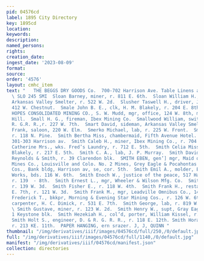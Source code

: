 ```yaml
---
pid: 04576cd
label: 1895 City Directory
key: 1895cd
location: 
keywords: 
description: 
named_persons: 
rights: 
creation_date: 
ingest_date: '2023-08-09'
format: 
source: 
order: '4576'
layout: cmhc_item
text: "   THE BEGGS DRY GOODS Co.  700-702 Harrison Ave. Table Linens and Napkins
  \ SLO 245 SMI  Sloan Barney, miner, r. 811 E. 6th.  Sloan William H., switchman,
  Arkansas Valley Smelter, r. 522 W. 2d.  Slusher Taswell H., driver, J. H. Hillman,
  412 W. Chestnut.  Smale John B. E., clk, H. M. Blakely, r. 204 E. 8th. .  SMALL
  HOPES CONSOLIDATED MINING CO., S. W. Mudd, mgr, office, 124 W. 8th, mines, Yankee
  Hill.  Small H. G., fireman, Ibex Mining Co.  Smallwood William, switchman, D. &
  R. G.R. R.,r. 227 W. 7th.  Smart David, sideman, Arkansas Valley Smelter.  Smerko
  Frank, saloon, 220 W. Elm.  Smerko Michael, lab, r. 225 W. Front.  Smith Annie Miss,
  r. 118 N. Pine.  Smith Bertha Miss, chambermaid, Fifth Avenue Hotel.  Smith Block,
  301-303 Harrison av.  Smith Caleb H., miner, Ibex Mining Co., r. 704 E. 8th.  Smith
  Catherine Mrs., wks. Fred’s Laundry, r. 712 E. 5th.  Smith Celia Miss, clk, H. M.
  Blakely, r. 217 E. 5th.  Smith C. A., lab, J. P. Murray.  Smith David A.,teamster,
  Reynolds & Smith, r. 39 Clarendon blk.  SMITH EBEN, gen’] mgr, Maid of Erin Silver
  Mines Co., Louisville and Colo. No. 2 Mines, Grey Eagle & Pocahontas Cons. Mining
  Cos., Bank bldg, Harrison av, se, cor. 5th.  Smith Emil A., molder, Excelsior Iron
  Works, bds. 116 W. 6th.  Smith Enoch W., justice of the peace, 517 Harrison av,
  r. 139  - 8th.  Smith Ernest L., mgr, Wheeler & Wilson Mfg. Co.  Smith E. J. Mrs.,
  r. 139 W. 3d.  Smith Fisher E., r. 118 W. 4th.  Smith Frank H., restaurant, 103
  E. 7th, r. 121 W. 3d.  Smith Frank M., mgr, Leadville Omnibus Co., 144 W. 4th.  Smith
  Frederick T., bkkpr, Morning & Evening Star Mining Cos., r. 126 W. 6th.  Smith George,
  carpenter, H. C. Dimick, r. 531 E. 7th.  Smith George, lab, r. 819 W. Chestnut.
  \ Smith Gustave, miner, r. 123 W. 2d.  Smith Henry W., supt, Gray Eagle Mine, r.
  1 Keystone blk.  Smith Hezekiah H., col’d, porter, William Kissel, r. 612 N.  ruce.
  Smith Holt S., engineer, D. & R. G. R. R., r. 118 E. 12th. Smith Horatio W., machinist,
  r. 213 KE. 11th.  PAPER HANGING, ern srazer. J, J, QUINN "
thumbnail: "/img/derivatives/iiif/images/04576cd/full/250,/0/default.jpg"
full: "/img/derivatives/iiif/images/04576cd/full/1140,/0/default.jpg"
manifest: "/img/derivatives/iiif/04576cd/manifest.json"
collection: directories
---
```

